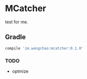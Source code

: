 # MCatcher
test for me.

## Gradle
```gradle
compile 'im.wangchao:mcatcher:0.1.0'
```
### TODO
- optmize
